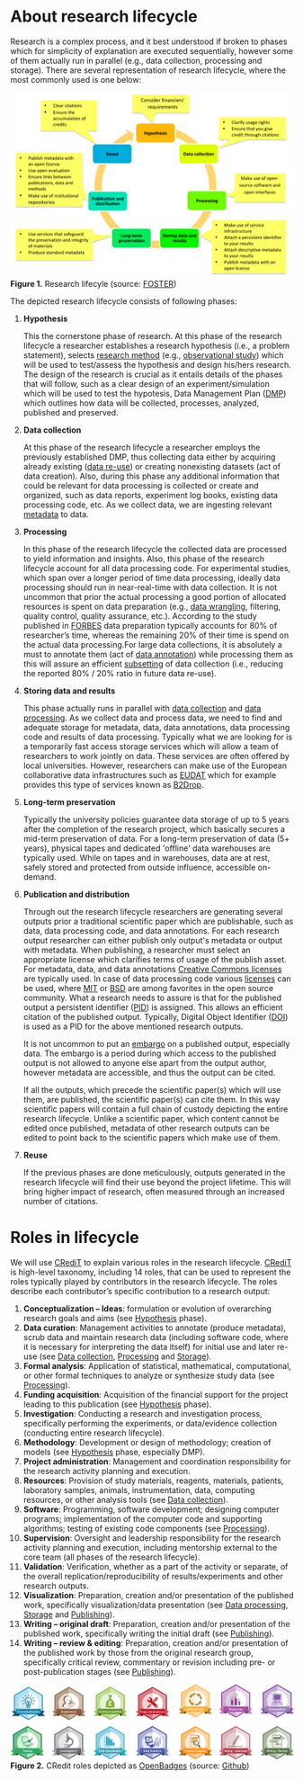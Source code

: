 # About research lifecycle

Research is a complex process, and it best understood if broken to phases which for simplicity of explanation are executed sequentially, however some of them actually run in parallel (e.g., data collection, processing and storage). There are several representation of research lifecycle, where the most commonly used is one below:

![Research lifecyle](./img/ResearchLifecycle_foster.png)
**Figure 1.** Research lifecyle (source: [FOSTER](https://www.fosteropenscience.eu/node/1420))

<!-- <div align="center">
<img src="./img/ResearchLifecycle_foster.png" width="75%">
<br> Figure 1. Research lifecyle (source: <a href="https://www.fosteropenscience.eu/node/1420">FOSTER</a>)
</div> -->

The depicted research lifecycle consists of following phases:

 1. **Hypothesis** <a name = "hypothesis"></a>

    This the cornerstone phase of research. At this phase of the research lifecycle a researcher establishes a research hypothesis (i.e., a problem statement), selects [research method](https://libguides.newcastle.edu.au/researchmethods) (e.g., [observational study](http://www.psychologyandsociety.com/observationalstudy.html)) which will be used to test/assess the hypothesis and design his/hers research. The design of the research is crucial as it entails details of the phases that will follow, such as a clear design of an experiment/simulation which will be used to test the hypotesis, Data Management Plan ([DMP]((https://dmponline.deic.dk/))) which outlines how data will be collected, processes, analyzed, published and preserved.


 2. **Data collection** <a name = "data-collection"></a>

    At this phase of the research lifecycle a researcher employs the previously established DMP, thus collecting data either by acquiring already existing ([data re-use](https://nnlm.gov/data/thesaurus/data-reuse)) or creating nonexisting datasets (act of data creation). Also, during this phase any additional information that could be relevant for data processing is collected or create and organized, such as data reports, experiment log books, existing data processing code, etc. As we collect data, we are ingesting relevant [metadata](https://en.wikipedia.org/wiki/Metadata) to data.


 3. **Processing** <a name = "data-processing"></a>

    In this phase of the research lifecycle the collected data are processed to yield information and insights. Also, this phase of the research lifecycle account for all data processing code. For experimental studies, which span over a longer period of time data processing, ideally data processing should run in near-real-time with data collection. It is not uncommon that prior the actual processing a good portion of allocated resources is spent on data preparation (e.g., [data wrangling](https://en.wikipedia.org/wiki/Data_wrangling), filtering, quality control, quality assurance, etc.). According to the study published in [FORBES](https://bit.ly/2WwVPho) data preparation typically accounts for 80% of researcher’s time, whereas the remaining 20% of their time is spend on the actual data processing.For large data collections, it is absolutely a must to annotate them (act of [data annotation](https://zenodo.org/record/3522413)) while processing them as this will assure an efficient [subsetting](https://en.wikipedia.org/wiki/Subsetting) of data collection (i.e., reducing the reported 80% / 20% ratio in future data re-use).


 4. **Storing data and results** <a name = "data-storing"></a>

    This phase actually runs in parallel with [data collection](#data-collection) and [data processing](#data-processing). As we collect data and process data, we need to find and adequate storage for metadata, data, data annotations, data processing code and results of data processing. Typically what we are looking for is a temporarily fast access storage services which will allow a team of researchers to work jointly on data. These services are often offered by local universities. However, researchers can make use of the European collaborative data infrastructures such as [EUDAT](https://www.eudat.eu/) which for example provides this type of services known as [B2Drop](https://www.eudat.eu/services/b2drop).


 5. **Long-term preservation** <a name = "long-term-preservation"></a>

    Typically the university policies guarantee data storage of up to 5 years after the completion of the research project, which basically secures a mid-term preservation of data. For a long-term preservation of data (5+ years), physical tapes and dedicated 'offline' data warehouses are typically used. While on tapes and in warehouses, data are at rest, safely stored and protected from outside influence, accessible on-demand.


 6. **Publication and distribution** <a name = "publishing"></a>

    Through out the research lifecycle researchers are generating several outputs prior a traditional scientific paper which are publishable, such as data, data processing code, and data annotations. For each research output researcher can either publish only output's metadata or output with metadata. When publishing, a researcher must select an appropriate license which clarifies terms of usage of the publish asset. For metadata, data, and data annotations [Creative Commons licenses](https://creativecommons.org/choose/) are typically used. In case of data processing code various [licenses](https://choosealicense.com/) can be used, where [MIT](https://opensource.org/licenses/MIT) or [BSD](https://opensource.org/licenses/BSD-3-Clause) are among favorites in the open source community. What a research needs to assure is that for the published output a persistent identifier ([PID](https://support.orcid.org/hc/en-us/articles/360006971013-What-are-Persistent-identifiers-PIDs-)) is assigned. This allows an efficient citation of the published output. Typically, Digital Object Identifier ([DOI](https://en.wikipedia.org/wiki/Digital_object_identifier)) is used as a PID for the above mentioned research outputs.

    It is not uncommon to put an [embargo](https://en.wikipedia.org/wiki/Embargo_(academic_publishing)) on a published output, especially data. The embargo is a period during which access to the published output is not allowed to anyone else apart from the output author, however metadata are accessible, and thus the output can be cited.

    If all the outputs, which precede the scientific paper(s) which will use them, are published, the scientific paper(s) can cite them. In this way scientific papers will contain a full chain of custody depicting the entire research lifecycle. Unlike a scientific paper, which content cannot be edited once published, metadata of other research outputs can be edited to point back to the scientific papers which make use of them.


 7. **Reuse** <a name = "reuse"></a>

    If the previous phases are done meticulously, outputs generated in the research lifecycle will find their use beyond the project lifetime. This will bring higher impact of research, often measured through an increased number of citations.


# Roles in lifecycle

We will use [CRediT](https://casrai.org/credit/) to explain various roles in the research lifecycle. [CRediT](https://casrai.org/credit/) is  high-level taxonomy, including 14 roles, that can be used to represent the roles typically played by contributors in the research lifecycle. The roles describe each contributor’s specific contribution to a research output:

 1. **Conceptualization – Ideas**: formulation or evolution of overarching research goals and aims (see [Hypothesis](#hypothesis) phase).
 2. **Data curation**: Management activities to annotate (produce metadata), scrub data and maintain research data (including software code, where it is necessary for interpreting the data itself) for initial use and later re-use (see [Data collection](#data-collection), [Processing](#data-processing) and [Storage](#data-storing)).
 3. **Formal analysis**: Application of statistical, mathematical, computational, or other formal  techniques to analyze or synthesize study data (see [Processing](#data-processing)).
 4. **Funding acquisition**: Acquisition of the financial support for the project leading to this  publication (see [Hypothesis](#hypothesis) phase).
 5. **Investigation**: ​Conducting a research and investigation process, specifically performing the  experiments, or data/evidence collection (conducting entire research lifecycle).
 6. **Methodology**: Development or design of methodology; creation of models (see [Hypothesis](#hypothesis) phase, especially DMP).
 7. **Project administration**: Management and coordination responsibility for the research activity planning and execution.
 8. **Resources**: Provision of study materials, reagents, materials, patients, laboratory samples,  animals, instrumentation, data, computing resources, or other analysis tools (see [Data collection](#data-collection)).
 9. **Software**: Programming, software development; designing computer programs; implementation of the computer code and supporting algorithms; testing of existing code components (see [Processing](#data-processing)).
 10. **Supervision**: Oversight and leadership responsibility for the research activity planning and execution, including mentorship external to the core team (all phases of the research lifecycle).
 11. **Validation**: Verification, whether as a part of the activity or separate, of the overall replication/reproducibility of results/experiments and other research outputs.
 12. **Visualization**: Preparation, creation and/or presentation of the published work, specifically visualization/data presentation (see [Data processing](#data-processing), [Storage](#data-storing) and [Publishing](#publishing)).
 13. **Writing – original draft**: Preparation, creation and/or presentation of the published work, specifically writing the initial draft (see [Publishing](#publishing)).
 14. **Writing – review & editing**: Preparation, creation and/or presentation of the published work by those from the original research group, specifically critical review, commentary or revision including pre- or post-publication stages (see [Publishing](#publishing)).


![CRedit badges](./img/badges.png)
**Figure 2.** CRedit roles depicted as [OpenBadges](https://openbadges.org/about/) (source: [Github](https://github.com/akenall/Open-Contributorship-Badges/blob/master/Badge%20Files.md))
